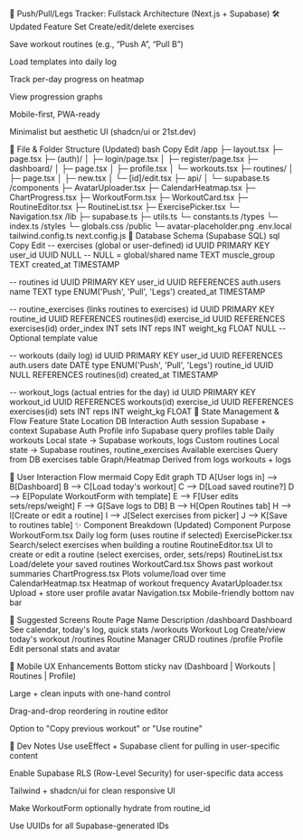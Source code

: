 💪 Push/Pull/Legs Tracker: Fullstack Architecture (Next.js + Supabase)
🛠️ Updated Feature Set
Create/edit/delete exercises

Save workout routines (e.g., “Push A”, “Pull B”)

Load templates into daily log

Track per-day progress on heatmap

View progression graphs

Mobile-first, PWA-ready

Minimalist but aesthetic UI (shadcn/ui or 21st.dev)

📁 File & Folder Structure (Updated)
bash
Copy
Edit
/app
  ├─ layout.tsx
  ├─ page.tsx
  ├─ (auth)/
  │   ├─ login/page.tsx
  │   ├─ register/page.tsx
  ├─ dashboard/
  │   ├─ page.tsx
  │   ├─ profile.tsx
  │   └─ workouts.tsx
  ├─ routines/
  │   ├─ page.tsx
  │   ├─ new.tsx
  │   └─ [id]/edit.tsx
  ├─ api/
  │   └─ supabase.ts
/components
  ├─ AvatarUploader.tsx
  ├─ CalendarHeatmap.tsx
  ├─ ChartProgress.tsx
  ├─ WorkoutForm.tsx
  ├─ WorkoutCard.tsx
  ├─ RoutineEditor.tsx
  ├─ RoutineList.tsx
  ├─ ExercisePicker.tsx
  └─ Navigation.tsx
/lib
  ├─ supabase.ts
  ├─ utils.ts
  └─ constants.ts
/types
  └─ index.ts
/styles
  └─ globals.css
/public
  └─ avatar-placeholder.png
.env.local
tailwind.config.ts
next.config.js
🔌 Database Schema (Supabase SQL)
sql
Copy
Edit
-- exercises (global or user-defined)
id UUID PRIMARY KEY
user_id UUID NULL      -- NULL = global/shared
name TEXT
muscle_group TEXT
created_at TIMESTAMP

-- routines
id UUID PRIMARY KEY
user_id UUID REFERENCES auth.users
name TEXT
type ENUM('Push', 'Pull', 'Legs')
created_at TIMESTAMP

-- routine_exercises (links routines to exercises)
id UUID PRIMARY KEY
routine_id UUID REFERENCES routines(id)
exercise_id UUID REFERENCES exercises(id)
order_index INT
sets INT
reps INT
weight_kg FLOAT NULL   -- Optional template value

-- workouts (daily log)
id UUID PRIMARY KEY
user_id UUID REFERENCES auth.users
date DATE
type ENUM('Push', 'Pull', 'Legs')
routine_id UUID NULL REFERENCES routines(id)
created_at TIMESTAMP

-- workout_logs (actual entries for the day)
id UUID PRIMARY KEY
workout_id UUID REFERENCES workouts(id)
exercise_id UUID REFERENCES exercises(id)
sets INT
reps INT
weight_kg FLOAT
🧠 State Management & Flow
Feature	State Location	DB Interaction
Auth session	Supabase + context	Supabase Auth
Profile info	Supabase query	profiles table
Daily workouts	Local state → Supabase	workouts, logs
Custom routines	Local state → Supabase	routines, routine_exercises
Available exercises	Query from DB	exercises table
Graph/Heatmap	Derived from logs	workouts + logs

🔄 User Interaction Flow
mermaid
Copy
Edit
graph TD
  A[User logs in] --> B[Dashboard]
  B --> C[Load today's workout]
  C --> D[Load saved routine?]
  D --> E[Populate WorkoutForm with template]
  E --> F[User edits sets/reps/weight]
  F --> G[Save logs to DB]
  B --> H[Open Routines tab]
  H --> I[Create or edit a routine]
  I --> J[Select exercises from picker]
  J --> K[Save to routines table]
✨ Component Breakdown (Updated)
Component	Purpose
WorkoutForm.tsx	Daily log form (uses routine if selected)
ExercisePicker.tsx	Search/select exercises when building a routine
RoutineEditor.tsx	UI to create or edit a routine (select exercises, order, sets/reps)
RoutineList.tsx	Load/delete your saved routines
WorkoutCard.tsx	Shows past workout summaries
ChartProgress.tsx	Plots volume/load over time
CalendarHeatmap.tsx	Heatmap of workout frequency
AvatarUploader.tsx	Upload + store user profile avatar
Navigation.tsx	Mobile-friendly bottom nav bar

🧩 Suggested Screens
Route	Page Name	Description
/dashboard	Dashboard	See calendar, today's log, quick stats
/workouts	Workout Log	Create/view today's workout
/routines	Routine Manager	CRUD routines
/profile	Profile	Edit personal stats and avatar

📱 Mobile UX Enhancements
Bottom sticky nav (Dashboard | Workouts | Routines | Profile)

Large + clean inputs with one-hand control

Drag-and-drop reordering in routine editor

Option to "Copy previous workout" or "Use routine"

🧰 Dev Notes
Use useEffect + Supabase client for pulling in user-specific content

Enable Supabase RLS (Row-Level Security) for user-specific data access

Tailwind + shadcn/ui for clean responsive UI

Make WorkoutForm optionally hydrate from routine_id

Use UUIDs for all Supabase-generated IDs